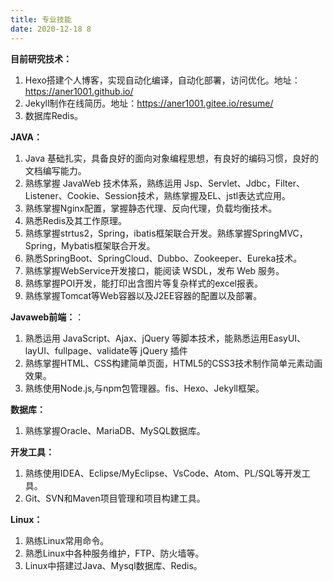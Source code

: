 ```yaml
---
title: 专业技能
date: 2020-12-18 8
---
```


**目前研究技术：**
1. Hexo搭建个人博客，实现自动化编译，自动化部署，访问优化。地址：https://aner1001.github.io/
2. Jekyll制作在线简历。地址：https://aner1001.gitee.io/resume/
3. 数据库Redis。


**JAVA：**
  1. Java 基础扎实，具备良好的面向对象编程思想，有良好的编码习惯，良好的文档编写能力。
  2. 熟练掌握 JavaWeb 技术体系，熟练运用 Jsp、Servlet、Jdbc，Filter、Listener、Cookie、Session技术，熟练掌握及EL、jstl表达式应用。
  3. 熟练掌握Nginx配置，掌握静态代理、反向代理，负载均衡技术。
  4. 熟悉Redis及其工作原理。
  5. 熟练掌握strtus2，Spring，ibatis框架联合开发。熟练掌握SpringMVC，Spring，Mybatis框架联合开发。
  6. 熟悉SpringBoot、SpringCloud、Dubbo、Zookeeper、Eureka技术。
  7. 熟练掌握WebService开发接口，能阅读 WSDL，发布 Web 服务。
  8. 熟练掌握POI开发，能打印出含图片等复杂样式的excel报表。     
  9. 熟练掌握Tomcat等Web容器以及J2EE容器的配置以及部署。

**Javaweb前端：**：

  1. 熟悉运用 JavaScript、Ajax、jQuery 等脚本技术，能熟悉运用EasyUI、layUI、fullpage、validate等 jQuery 插件
  2. 熟练掌握HTML、CSS构建简单页面，HTML5的CSS3技术制作简单元素动画效果。
  3. 熟练使用Node.js,与npm包管理器。fis、Hexo、Jekyll框架。


**数据库：**
  1. 熟练掌握Oracle、MariaDB、MySQL数据库。

**开发工具：**
  1. 熟练使用IDEA、Eclipse/MyEclipse、VsCode、Atom、PL/SQL等开发工具。
  2. Git、SVN和Maven项目管理和项目构建工具。

**Linux：**
  1. 熟练Linux常用命令。
  2. 熟悉Linux中各种服务维护，FTP、防火墙等。
  3. Linux中搭建过Java、Mysql数据库、Redis。
